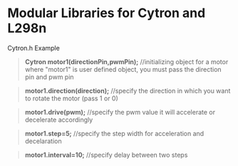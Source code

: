 # Modular Libraries for Cytron and L298n

Cytron.h Example

>**Cytron motor1(directionPin,pwmPin);**   //initializing object for a motor where "motor1" is user defined object, you must pass the direction pin and pwm pin

>**motor1.direction(direction);**   //specify the direction in which you want to rotate the motor (pass 1 or 0)

>**motor1.drive(pwm);**   //specify the pwm value it will accelerate or decelerate accordingly

>**motor1.step=5;**  //specify the step width for acceleration and decelaration

>**motor1.interval=10;**    //specify delay between two steps

